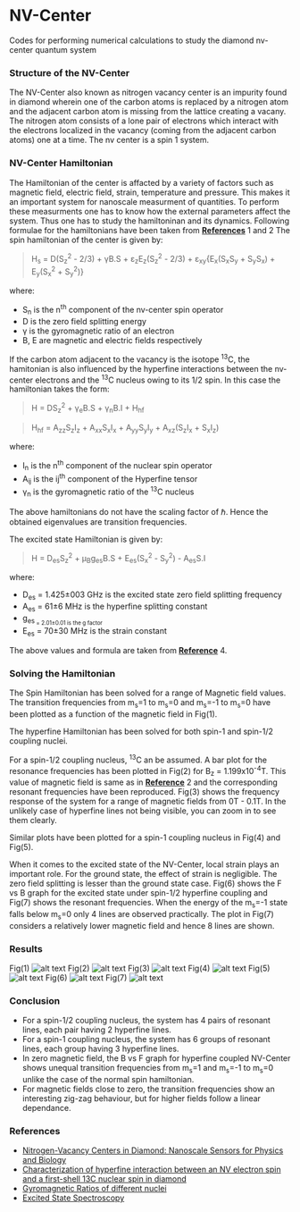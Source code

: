 # NV-Center
Codes for performing numerical calculations to study the diamond nv-center quantum system
### Structure of the NV-Center
The NV-Center also known as nitrogen vacancy center is an impurity found in diamond wherein one of the carbon atoms is replaced by a nitrogen atom and the adjacent carbon atom is missing from the lattice creating a vacany. The nitrogen atom consists of a lone pair of electrons which interact with the electrons localized in the vacancy (coming from the adjacent carbon atoms) one at a time. The nv center is a spin 1 system.
### NV-Center Hamiltonian
The Hamiltonian of the center is affacted by a variety of factors such as magnetic field, electric field, strain, temperature and pressure. This makes it an important system for nanoscale measurment of quantities. To perform these measurments one has to know how the external parameters affect the system. Thus one has to study the hamiltoninan and its dynamics.
Following formulae for the hamiltonians have been taken from [**References**](###references) 1 and 2
The spin hamiltonian of the center is given by:
> H<sub>s</sub> = D(S<sub>z</sub><sup>2</sup> - 2/3) + &#947;B.S + &#949;<sub>z</sub>E<sub>z</sub>(S<sub>z</sub><sup>2</sup> - 2/3) + &#949;<sub>xy</sub>{E<sub>x</sub>(S<sub>x</sub>S<sub>y</sub> + S<sub>y</sub>S<sub>x</sub>) + E<sub>y</sub>(S<sub>x</sub><sup>2</sup> + S<sub>y</sub><sup>2</sup>)}

where:
- S<sub>n</sub> is the n<sup>th</sup> component of the nv-center spin operator
- D is the zero field splitting energy
- &#947; is the gyromagnetic ratio of an electron
- B, E are magnetic and electric fields respectively

If the carbon atom adjacent to the vacancy is the isotope <sup>13</sup>C, the hamitonian is also influenced by the hyperfine interactions between the nv-center electrons and the <sup>13</sup>C nucleus owing to its 1/2 spin. In this case the hamiltonian takes the form:
> H = DS<sub>z</sub><sup>2</sup> + &#947;<sub>e</sub>B.S + &#947;<sub>n</sub>B.I + H<sub>hf</sub>

> H<sub>hf</sub> = A<sub>zz</sub>S<sub>z</sub>I<sub>z</sub> +  A<sub>xx</sub>S<sub>x</sub>I<sub>x</sub> +  A<sub>yy</sub>S<sub>y</sub>I<sub>y</sub> +  A<sub>xz</sub>(S<sub>z</sub>I<sub>x</sub> + S<sub>x</sub>I<sub>z</sub>)

where:
- I<sub>n</sub> is the n<sup>th</sup> component of the nuclear spin operator
- A<sub>ij</sub> is the ij<sup>th</sup> component of the Hyperfine tensor
- &#947;<sub>n</sub> is the gyromagnetic ratio of the <sup>13</sup>C nucleus

The above hamiltonians do not have the scaling factor of &#8463;. Hence the obtained eigenvalues are transition frequencies.

The excited state Hamiltonian is given by:
> H = D<sub>es</sub>S<sub>z</sub><sup>2</sup> + &#956;<sub>B</sub>g<sub>es</sub>B.S + E<sub>es</sub>(S<sub>x</sub><sup>2</sup> - S<sub>y</sub><sup>2</sup>) - A<sub>es</sub>S.I

where:
- D<sub>es</sub> = 1.425&#177;003 GHz is the excited state zero field splitting frequency
- A<sub>es</sub> = 61&#177;6 MHz is the hyperfine splitting constant
- g<sub>es<sub> = 2.01&#177;0.01 is the g factor
- E<sub>es</sub> = 70&#177;30 MHz is the strain constant

The above values and formula are taken from [**Reference**](###references) 4.

### Solving the Hamiltonian
The Spin Hamiltonian has been solved for a range of Magnetic field values. The transition frequencies from m<sub>s</sub>=1 to m<sub>s</sub>=0 and m<sub>s</sub>=-1 to m<sub>s</sub>=0 have been plotted as a function of the magnetic field in Fig(1).

The hyperfine Hamiltonian has been solved for both spin-1 and spin-1/2 coupling nuclei. 

For a spin-1/2 coupling nucleus, <sup>13</sup>C an be assumed. A bar plot for the resonance frequencies has been plotted in Fig(2) for B<sub>z</sub> = 1.199x10<sup>-4</sup>T. This value of magnetic field is same as in [**Reference**](###references) 2 and the corresponding resonant frequencies have been reproduced. Fig(3) shows the frequency response of the system for a range of magnetic fields from 0T - 0.1T.
In the unlikely case of hyperfine lines not being visible, you can zoom in to see them clearly.

Similar plots have been plotted for a spin-1 coupling nucleus in Fig(4) and Fig(5).

When it comes to the excited state of the NV-Center, local strain plays an important role. For the ground state, the effect of strain is negligible. The zero field splitting is lesser than the ground state case. Fig(6) shows the F vs B graph for the excited state under spin-1/2 hyperfine coupling and Fig(7) shows the resonant frequencies. When the energy of the m<sub>s</sub>=-1 state falls below m<sub>s</sub>=0 only 4 lines are observed practically. The plot in Fig(7) considers a relatively lower magnetic field and hence 8 lines are shown. 

### Results
Fig(1)
![alt text](https://github.com/neelpar/NV-Center/blob/master/spinham-BF.png?raw=true)
Fig(2)
![alt text](https://github.com/neelpar/NV-Center/blob/master/13C-BF.png?raw=true)
Fig(3)
![alt text](https://github.com/neelpar/NV-Center/blob/master/13C-reso.png?raw=true)
Fig(4)
![alt text](https://github.com/neelpar/NV-Center/blob/master/spin1-BF.png?raw=true)
Fig(5)
![alt text](https://github.com/neelpar/NV-Center/blob/master/spin1-reso.png?raw=true)
Fig(6)
![alt text](https://github.com/neelpar/NV-Center/blob/master/es_strain_bf.png?raw=true)
Fig(7)
![alt text](https://github.com/neelpar/NV-Center/blob/master/es-reso.png?raw=true)


### Conclusion
- For a spin-1/2 coupling nucleus, the system has 4 pairs of resonant lines, each pair having 2 hyperfine lines.
- For a spin-1 coupling nucleus, the system has 6 groups of resonant lines, each group having 3 hyperfine lines.
- In zero magnetic field, the B vs F graph for hyperfine coupled NV-Center shows unequal transition frequencies from m<sub>s</sub>=1 and m<sub>s</sub>=-1 to m<sub>s</sub>=0 unlike the case of the normal spin hamiltonian.
- For magnetic fields close to zero, the transition frequencies show an interesting zig-zag behaviour, but for higher fields follow a linear dependance.

### References 
- [Nitrogen-Vacancy Centers in Diamond: Nanoscale Sensors for Physics and Biology](https://www.annualreviews.org/doi/abs/10.1146/annurev-physchem-040513-103659)
- [Characterization of hyperfine interaction between an NV electron spin and a first-shell 13C nuclear spin in diamond](https://journals.aps.org/prb/abstract/10.1103/PhysRevB.94.060101)
- [Gyromagnetic Ratios of different nuclei](https://home.uni-leipzig.de/energy/pdf/freuse4.pdf)
- [Excited State Spectroscopy](https://link.aps.org/doi/10.1103/PhysRevLett.101.117601)

